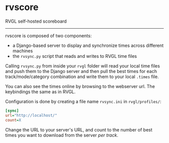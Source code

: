 # rvscore

RVGL self-hosted scoreboard

---

rvscore is composed of two components:

- a Django-based server to display and synchronize times across different machines
- the `rvsync.py` script that reads and writes to RVGL time files

Calling `rvsync.py` from inside your `rvgl` folder will read your local time files and push them to the Django server and then pull the best times for each track/mode/category combination and write them to your local `.times` file.

You can also see the times online by browsing to the webserver url. The keybindings the same as in RVGL.

Configuration is done by creating a file name `rvsync.ini` in `rvgl/profiles/`:

```ini
[sync]
url="http://localhost/"
count=X
```

Change the URL to your server's URL, and count to the number of best times you want to download from the server *per track*.